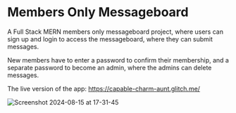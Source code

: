 # Members Only Messageboard

A Full Stack MERN members only messageboard project, where users can sign up and login to access the messageboard, where they can submit messages.

New members have to enter a password to confirm their membership, and a separate password to become an admin, where the admins can delete messages.

The live version of the app: https://capable-charm-aunt.glitch.me/

![Screenshot 2024-08-15 at 17-31-45 ](https://github.com/user-attachments/assets/8af37474-8896-4fa3-866d-e8ade26ddf54)
